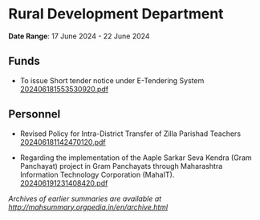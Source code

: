 # Rural Development Department

**Date Range**: 17 June 2024 - 22 June 2024


## Funds
- To issue Short tender notice under E-Tendering System\
  [202406181553530920.pdf](https://gr.maharashtra.gov.in/Site/Upload/Government%20Resolutions/English/202406181553530920.pdf)

## Personnel
- Revised Policy for Intra-District Transfer of Zilla Parishad Teachers\
  [202406181142470120.pdf](https://gr.maharashtra.gov.in/Site/Upload/Government%20Resolutions/English/202406181142470120.pdf)

- Regarding the implementation of the Aaple Sarkar Seva Kendra (Gram Panchayat) project in Gram Panchayats through Maharashtra Information Technology Corporation (MahaIT).\
  [202406191231408420.pdf](https://gr.maharashtra.gov.in/Site/Upload/Government%20Resolutions/English/202406191231408420.pdf)


*Archives of earlier summaries are available at http://mahsummary.orgpedia.in/en/archive.html*
